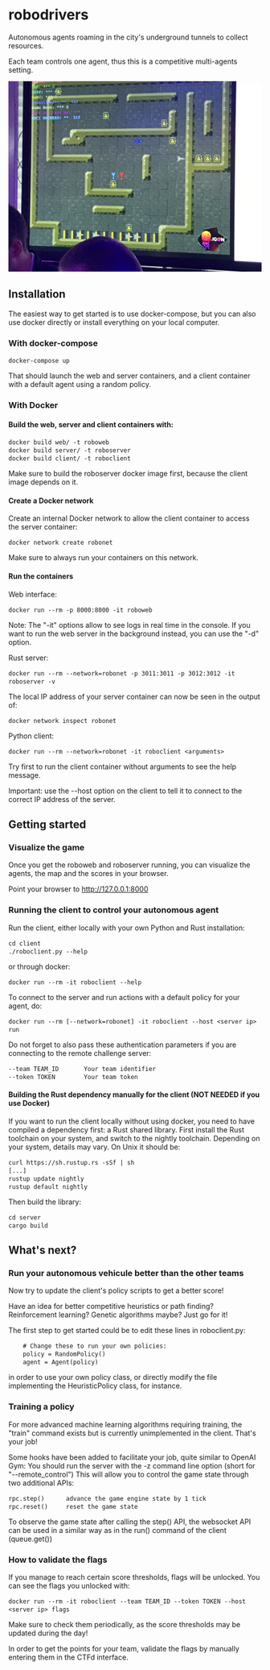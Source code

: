 # robodrivers

Autonomous agents roaming in the city's underground tunnels to collect resources.

Each team controls one agent, thus this is a competitive multi-agents setting.

![](https://raw.githubusercontent.com/gaeldelalleau/robodrivers/github_assets/screenshot.jpg)

## Installation

The easiest way to get started is to use docker-compose, but you can also use docker directly or install everything on your local computer.

### With docker-compose

```
docker-compose up
```
That should launch the web and server containers, and a client container with a default agent using a random policy.

### With Docker

#### Build the web, server and client containers with:

```
docker build web/ -t roboweb
docker build server/ -t roboserver
docker build client/ -t roboclient
```
Make sure to build the roboserver docker image first, because the client image depends on it.

#### Create a Docker network

Create an internal Docker network to allow the client container to access the server container:
```
docker network create robonet
```
Make sure to always run your containers on this network.

#### Run the containers

Web interface:
```
docker run --rm -p 8000:8000 -it roboweb
```
Note: The "-it" options allow to see logs in real time in the console.
If you want to run the web server in the background instead, you can use the "-d" option.

Rust server:
```
docker run --rm --network=robonet -p 3011:3011 -p 3012:3012 -it roboserver -v
```

The local IP address of your server container can now be seen in the output of:
```
docker network inspect robonet
```

Python client:
```
docker run --rm --network=robonet -it roboclient <arguments>
```
Try first to run the client container without arguments to see the help message.

Important: use the --host option on the client to tell it to connect to the correct IP address of the server.
 

## Getting started

### Visualize the game 

Once you get the roboweb and roboserver running, you can visualize the agents, the map and the scores in your browser.

Point your browser to http://127.0.0.1:8000

### Running the client to control your autonomous agent

Run the client, either locally with your own Python and Rust installation:
```
cd client
./roboclient.py --help
```
or through docker:
```
docker run --rm -it roboclient --help
```

To connect to the server and run actions with a default policy for your agent, do:
```
docker run --rm [--network=robonet] -it roboclient --host <server ip> run
```

Do not forget to also pass these authentication parameters if you are connecting to the remote challenge server:
```
--team TEAM_ID       Your team identifier
--token TOKEN        Your team token
```

#### Building the Rust dependency manually for the client (NOT NEEDED if you use Docker) 

If you want to run the client locally without using docker, you need to have compiled a dependency first: a Rust shared library.
First install the Rust toolchain on your system, and switch to the nightly toolchain.
Depending on your system, details may vary. On Unix it should be:
```
curl https://sh.rustup.rs -sSf | sh
[...]
rustup update nightly
rustup default nightly
``` 
Then build the library:
```
cd server
cargo build
```

## What's next?

### Run your autonomous vehicule better than the other teams

Now try to update the client's policy scripts to get a better score!

Have an idea for better competitive heuristics or path finding? Reinforcement learning? Genetic algorithms maybe?
Just go for it!

The first step to get started could be to edit these lines in roboclient.py:
```
    # Change these to run your own policies:
    policy = RandomPolicy()
    agent = Agent(policy)
```
in order to use your own policy class, or directly modify the file implementing the HeuristicPolicy class, for instance.

### Training a policy

For more advanced machine learning algorithms requiring training, the "train" command exists but is currently unimplemented in the client. That's your job!

Some hooks have been added to facilitate your job, quite similar to OpenAI Gym:
You should run the server with the -z command line option (short for "--remote\_control")
This will allow you to control the game state through two additional APIs:
```
rpc.step()      advance the game engine state by 1 tick
rpc.reset()     reset the game state
```

To observe the game state after calling the step() API, the websocket API can be used in a similar way as in the run() command of the client (queue.get())

### How to validate the flags

If you manage to reach certain score thresholds, flags will be unlocked.
You can see the flags you unlocked with:
```
docker run --rm -it roboclient --team TEAM_ID --token TOKEN --host <server ip> flags
```

Make sure to check them periodically, as the score thresholds may be updated during the day!

In order to get the points for your team, validate the flags by manually entering them in the CTFd interface.
 
